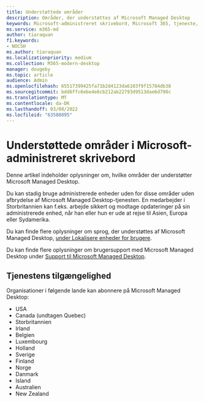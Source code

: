 ```yaml
---
title: Understøttede områder
description: Områder, der understøttes af Microsoft Managed Desktop
keywords: Microsoft-administreret skrivebord, Microsoft 365, tjeneste, dokumentation
ms.service: m365-md
author: tiaraquan
f1.keywords:
- NOCSH
ms.author: tiaraquan
ms.localizationpriority: medium
ms.collection: M365-modern-desktop
manager: dougeby
ms.topic: article
audience: Admin
ms.openlocfilehash: 65517399425fa71b2d4123da6103f9f15784db38
ms.sourcegitcommit: bdd6ffc6ebe4e6cb212ab22793d9513dae6d798c
ms.translationtype: MT
ms.contentlocale: da-DK
ms.lasthandoff: 03/08/2022
ms.locfileid: "63588895"
---
```

# <a name="microsoft-managed-desktop-supported-regions"></a>Understøttede områder i Microsoft-administreret skrivebord

Denne artikel indeholder oplysninger om, hvilke områder der understøtter Microsoft Managed Desktop.

Du kan stadig bruge administrerede enheder uden for disse områder uden afbrydelse af Microsoft Managed Desktop-tjenesten. En medarbejder i Storbritannien kan f.eks. arbejde sikkert og modtage opdateringer på sin administrerede enhed, når han eller hun er ude at rejse til Asien, Europa eller Sydamerika.

Du kan finde flere oplysninger om sprog, der understøttes af Microsoft Managed Desktop, [under Lokalisere enheder for brugere](../get-started/localization.md).

Du kan finde flere oplysninger om brugersupport med Microsoft Managed Desktop under [Support til Microsoft Managed Desktop](support.md).

## <a name="service-availability"></a>Tjenestens tilgængelighed

Organisationer i følgende lande kan abonnere på Microsoft Managed Desktop:

- USA
- Canada (undtagen Quebec)
- Storbritannien
- Irland
- Belgien
- Luxembourg
- Holland
- Sverige
- Finland
- Norge
- Danmark
- Island
- Australien
- New Zealand
